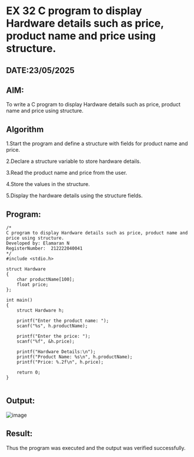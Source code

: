 # EX 32 C program to display Hardware details such as price, product name and price using structure.
## DATE:23/05/2025
## AIM:
To write a C program to display Hardware details such as price, product name and price using structure.

## Algorithm
1.Start the program and define a structure with fields for product name and price.

2.Declare a structure variable to store hardware details.

3.Read the product name and price from the user.

4.Store the values in the structure.

5.Display the hardware details using the structure fields. 

## Program:
```
/*
C program to display Hardware details such as price, product name and price using structure.
Developed by: Elamaran N
RegisterNumber:  212222040041
*/
#include <stdio.h>

struct Hardware
{
    char productName[100];
    float price;
};

int main()
{
    struct Hardware h;

    printf("Enter the product name: ");
    scanf("%s", h.productName);

    printf("Enter the price: ");
    scanf("%f", &h.price);

    printf("Hardware Details:\n");
    printf("Product Name: %s\n", h.productName);
    printf("Price: %.2f\n", h.price);

    return 0;
}


```

## Output:

![image](https://github.com/user-attachments/assets/75750861-d019-4c6b-9ebd-e64097004b6d)


## Result:
Thus the program was executed and the output was verified successfully.
